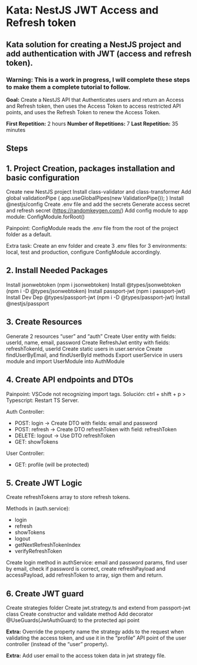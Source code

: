 # Kata: NestJS JWT Access and Refresh token
## Kata solution for creating a NestJS project and add authentication with JWT (access and refresh token).

### Warning: This is a work in progress, I will complete these steps to make them a complete tutorial to follow.

**Goal:** Create a NestJS API that Authenticates users and return an Access and Refresh token, then uses the Access Token to access restricted API points, and uses the Refresh Token to renew the Access Token.

**First Repetition:** 2 hours
**Number of Repetitions:** 7
**Last Repetition:** 35 minutes

## Steps

## 1. Project Creation, packages installation and basic configuration
Create new NestJS project
Install class-validator and class-transformer
Add global validationPipe ( app.useGlobalPipes(new ValidationPipe()); )
Install @nestjs/config
Create .env file and add the secrets
Generate access secret and refresh secret (https://randomkeygen.com/)
Add config module to app module: ConfigModule.forRoot()

Painpoint: ConfigModule reads the .env file from the root of the project folder as a default.

Extra task: Create an env folder and create 3 .env files for 3 environments: local, test and production, configure ConfigModule accordingly.

## 2. Install Needed Packages
Install jsonwebtoken (npm i jsonwebtoken)
Install @types/jsonwebtoken (npm i -D @types/jsonwebtoken)
Install passport-jwt (npm i passport-jwt)
Install Dev Dep @types/passport-jwt  (npm i -D @types/passport-jwt)
Install @nestjs/passport

## 3. Create Resources
Generate 2 resources “user” and “auth”
Create User entity with fields: userId, name, email, password
Create RefreshJwt  entity with fields: refreshTokenId, userId
Create static users in user.service
Create findUserByEmail, and findUserById methods
Export userService in users module and import UserModule into AuthModule

## 4. Create API endpoints and DTOs
Painpoint: VSCode not recognizing import tags. Solución: ctrl + shift + p > Typescript: Restart TS Server.

Auth Controller:
- POST: login → Create DTO with fields: email and password
- POST: refresh → Create DTO refreshToken with field: refreshToken
- DELETE: logout  → Use DTO refreshToken
- GET: showTokens

User Controller:
- GET: profile (will be protected)


## 5. Create JWT Logic
Create refreshTokens array to store refresh tokens.

Methods in (auth.service):
- login
- refresh
- showTokens
- logout
- getNextRefreshTokenIndex
- verifyRefreshToken

Create login method in authService: email and password params, find user by email, check if password is correct, create refreshPayload and accessPayload, add refreshToken to array, sign them and return.

## 6. Create JWT guard
Create strategies folder
Create jwt.strategy.ts and extend from passport-jwt class
Create constructor and validate method
Add decorator @UseGuards(JwtAuthGuard) to the protected api point

**Extra:** Override the property name the strategy adds to the request when validating the access token, and use it in the “profile” API point of the user controller (instead of the “user” property).

**Extra:** Add user email to the access token data in jwt strategy file.
